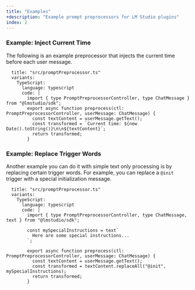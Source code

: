 ```yaml
---
title: "Examples"
+description: "Example prompt preprocessors for LM Studio plugins"
index: 2
---
```


### Example: Inject Current Time

The following is an example preprocessor that injects the current time before each user message.

```lms_code_snippet
  title: "src/promptPreprocessor.ts"
  variants:
    TypeScript:
      language: typescript
      code: |
        import { type PromptPreprocessorController, type ChatMessage } from "@lmstudio/sdk";
        export async function preprocess(ctl: PromptPreprocessorController, userMessage: ChatMessage) {
          const textContent = userMessage.getText();
          const transformed = `Current time: ${new Date().toString()}\n\n${textContent}`;
          return transformed;
        }
```

### Example: Replace Trigger Words

Another example you can do it with simple text only processing is by replacing certain trigger words. For example, you can replace a `@init` trigger with a special initialization message.

```lms_code_snippet
  title: "src/promptPreprocessor.ts"
  variants:
    TypeScript:
      language: typescript
      code: |
        import { type PromptPreprocessorController, type ChatMessage, text } from "@lmstudio/sdk";

        const mySpecialInstructions = text`
          Here are some special instructions...
        `;

        export async function preprocess(ctl: PromptPreprocessorController, userMessage: ChatMessage) {
          const textContent = userMessage.getText();
          const transformed = textContent.replaceAll("@init", mySpecialInstructions);
          return transformed;
        }
```
